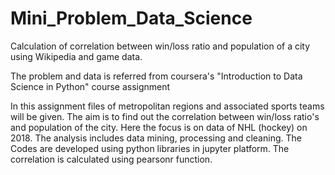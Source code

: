 # Mini_Problem_Data_Science
Calculation of correlation between win/loss ratio and population of a city using Wikipedia and game data. 

The problem and data is referred from coursera's "Introduction to Data Science in Python" course assignment

In this assignment files of metropolitan regions and associated sports teams will be given. The aim is to find out the correlation between win/loss ratio's and population of the city. Here the focus is on data of NHL (hockey) on 2018. The analysis includes data mining, processing and cleaning. The Codes are developed using python libraries in jupyter platform. The correlation is calculated using pearsonr function.

